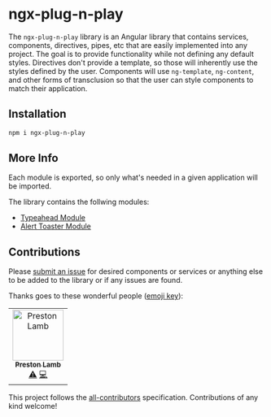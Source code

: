 # ngx-plug-n-play

The `ngx-plug-n-play` library is an Angular library that contains services, components, directives, pipes, etc that are easily implemented into any project. The goal is to provide functionality while not defining any default styles. Directives don't provide a template, so those will inherently use the styles defined by the user. Components will use `ng-template`, `ng-content`, and other forms of transclusion so that the user can style components to match their application.

## Installation

```bash
npm i ngx-plug-n-play
```

## More Info

Each module is exported, so only what's needed in a given application will be imported.

The library contains the follwing modules:

-   [Typeahead Module](./src/lib/alert-toaster/README.md)
-   [Alert Toaster Module](./src/lib/typeahead/README.md)

## Contributions

Please [submit an issue](https://github.com/pjlamb12/ngx-plug-n-play/issues/new) for desired components or services or anything else to be added to the library or if any issues are found.

Thanks goes to these wonderful people ([emoji key](https://allcontributors.org/docs/en/emoji-key)):

<!-- ALL-CONTRIBUTORS-LIST:START - Do not remove or modify this section -->
<!-- prettier-ignore -->
<table><tr><td align="center"><a href="http://www.prestonlamb.com"><img src="https://avatars3.githubusercontent.com/u/2006222?v=4" width="100px;" alt="Preston Lamb"/><br /><sub><b>Preston Lamb</b></sub></a><br /><a href="https://github.com/pjlamb12/ngx-plug-n-play/commits?author=pjlamb12" title="Tests">⚠️</a> <a href="https://github.com/pjlamb12/ngx-plug-n-play/commits?author=pjlamb12" title="Code">💻</a></td></tr></table>

<!-- ALL-CONTRIBUTORS-LIST:END -->

This project follows the [all-contributors](https://github.com/all-contributors/all-contributors) specification. Contributions of any kind welcome!
